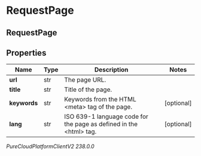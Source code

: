 # RequestPage

## RequestPage

## Properties

|Name | Type | Description | Notes|
|------------ | ------------- | ------------- | -------------|
| **url** | str | The page URL. | |
| **title** | str | Title of the page. | |
| **keywords** | str | Keywords from the HTML &lt;meta&gt; tag of the page. | [optional] |
| **lang** | str | ISO 639-1 language code for the page as defined in the &lt;html&gt; tag. | [optional] |



_PureCloudPlatformClientV2 238.0.0_
